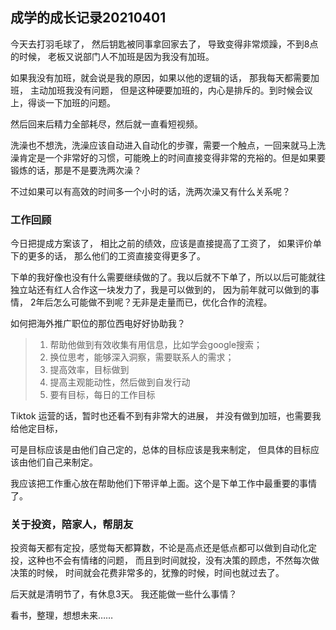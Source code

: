 ## 成学的成长记录20210401

今天去打羽毛球了， 然后钥匙被同事拿回家去了， 导致变得非常烦躁，不到8点的时候， 老板又说部门人不加班是因为我没有加班。

如果我没有加班，就会说是我的原因，如果以他的逻辑的话， 那我每天都需要加班， 主动加班我没有问题， 但是这种硬要加班的，内心是排斥的。到时候会议上，得谈一下加班的问题。

然后回来后精力全部耗尽，然后就一直看短视频。

洗澡也不想洗，洗澡应该自动进入自动化的步骤，需要一个触点，一回来就马上洗澡肯定是一个非常好的习惯，可能晚上的时间直接变得非常的充裕的。但是如果要锻炼的话，那是不是要洗两次澡？

不过如果可以有高效的时间多一个小时的话，洗两次澡又有什么关系呢？

### 工作回顾

今日把提成方案该了， 相比之前的绩效，应该是直接提高了工资了， 如果评价单下的更多的话， 那么他们的工资直接变得更多了。

下单的我好像也没有什么需要继续做的了。我以后就不下单了，所以以后可能就往独立站还有红人合作这一块发力了，我是可以做到的， 因为前年就可以做到的事情， 2年后怎么可能做不到呢？无非是走量而已，优化合作的流程。

如何把海外推广职位的那位西电好好协助我？

> 1. 帮助他做到有效收集有用信息，比如学会google搜索；
> 2. 换位思考，能够深入洞察，需要联系人的需求；
> 3. 提高效率，目标做到
> 4. 提高主观能动性，然后做到自发行动
> 5. 要有目标，每日的工作目标

Tiktok 运营的话，暂时也还看不到有非常大的进展， 并没有做到加班，也需要我给他定目标，

可是目标应该是由他们自己定的，总体的目标应该是我来制定， 但具体的目标应该由他们自己来制定。

我应该把工作重心放在帮助他们下带评单上面。这个是下单工作中最重要的事情了。

### 关于投资，陪家人，帮朋友

投资每天都有定投，感觉每天都算数，不论是高点还是低点都可以做到自动化定投，这种也不会有情绪的问题， 而且到时间就投，没有决策的顾虑，不然每次做决策的时候， 时间就会花费非常多的，犹豫的时候，时间也就过去了。

后天就是清明节了，有休息3天。 我还能做一些什么事情？

看书，整理，想想未来……